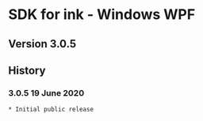 # SDK for ink - Windows WPF

## Version 3.0.5

## History

### 3.0.5   19 June 2020
    * Initial public release
    